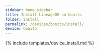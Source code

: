 ```yaml
---
sidebar: home_sidebar
title: Install LineageOS on bonito
folder: install
permalink: /devices/bonito/install/
device: bonito
---
```

{% include templates/device_install.md %}
